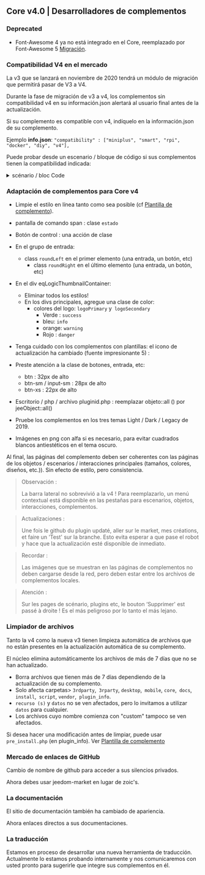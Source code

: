 ## Core v4.0 | Desarrolladores de complementos

### Deprecated

- Font-Awesome 4 ya no está integrado en el Core, reemplazado por Font-Awesome 5 [Migración](https://fontawesome.com/how-to-use/on-the-web/setup/upgrading-from-version-4#name-changes).

### Compatibilidad V4 en el mercado

La v3 que se lanzará en noviembre de 2020 tendrá un módulo de migración que permitirá pasar de V3 a V4.

Durante la fase de migración de v3 a v4, los complementos sin compatibilidad v4 en su información.json alertará al usuario final antes de la actualización.


Si su complemento es compatible con v4, indíquelo en la información.json de su complemento.

Ejemplo **info.json**: `"compatibility" : ["miniplus", "smart", "rpi", "docker", "diy", "v4"], `

Puede probar desde un escenario / bloque de código si sus complementos tienen la compatibilidad indicada:

<details>

  <summary markdown="span">scénario / bloc Code</summary>

  ~~~ php
  {% raw %}
  // Autor de los complementos a comprobar (distingue entre mayúsculas y minúsculas)
  $author = 'Jeedom SAS';

  $plugins = repo_market::byFilter(['author' => $author]);
  $pluginsArray = utils::o2a($plugins);
  $countPlugins = 0;
  $countIncompatibles = 0;
  foreach ($ pluginsArray como $ plugin) {
    if ($ plugin ['autor'] == $ autor) {
      $countPlugins++;
    if ($ plugin ['hardwareCompatibility'] ['v4'] != '1') {
        $countIncompatibles++;
      $scenario->setLog('Plugin ' . $plugin['name'] . ' does not have v4 compatibility tag.');
    }
    }
  }
  si ($ countPlugins> 0) {
    si ($ countIncompatible> 0) {
      $scenario->setLog($author . ' : ' . $countIncompatibles . ' potentially incompatible Jeedom V4 plugin on ' . $countPlugins . ' checked');
    } demás {
      $scenario->setLog('All ' . $countPlugins . ' plugin developed by ' . $author . ' are Jeedom V4 compatible. Congratulations!');
    }
  } demás {
    $scenario->setLog('No plugin found for ' . $author);
  }
  {% endraw %}
  ~~~

</details>

### Adaptación de complementos para Core v4

- Limpie el estilo en línea tanto como sea posible (cf [Plantilla de complemento](https://github.com/jeedom/plugin-template/blob/master/desktop/php/template.php)).
- pantalla de comando span : clase `estado`
- Botón de control : una acción de clase
- En el grupo de entrada:
  - class `roundLeft` en el primer elemento (una entrada, un botón, etc)
    - class `roundRight` en el último elemento (una entrada, un botón, etc)
- En el div eqLogicThumbnailContainer:
    - Eliminar todos los estilos!
    - En los divs principales, agregue una clase de color:
      - colores del logo: `logoPrimary` y` logoSecondary`
        - Verde : `success`
        - bleu: `info`
        - orange: `warning`
        - Rojo : `danger`
- Tenga cuidado con los complementos con plantillas: el icono de actualización ha cambiado (fuente impresionante 5) :
- Preste atención a la clase de botones, entrada, etc:
    - btn : 32px de alto
    - btn-sm / input-sm : 28px de alto
    - btn-xs : 22px de alto
- Escritorio / php / archivo pluginid.php : reemplazar objeto::all () por jeeObject::all()

- Pruebe los complementos en los tres temas Light / Dark / Legacy de 2019.

- Imágenes en png con alfa si es necesario, para evitar cuadrados blancos antiestéticos en el tema oscuro.

Al final, las páginas del complemento deben ser coherentes con las páginas de los objetos / escenarios / interacciones principales (tamaños, colores, diseños, etc.)). Sin efecto de estilo, pero consistencia.

> Observación :
>
> La barra lateral no sobrevivió a la v4 ! Para reemplazarlo, un menú contextual está disponible en las pestañas para escenarios, objetos, interacciones, complementos.

> Actualizaciones :
>
> Une fois le github du plugin updaté, aller sur le market, mes créations, et faire un ‘Test' sur la branche. Esto evita esperar a que pase el robot y hace que la actualización esté disponible de inmediato.

> Recordar :
>
> Las imágenes que se muestran en las páginas de complementos no deben cargarse desde la red, pero deben estar entre los archivos de complementos locales.

> Atención :
>
> Sur les pages de scénario, plugins etc, le bouton ‘Supprimer' est passé à droite ! Es el más peligroso por lo tanto el más lejano.


### Limpiador de archivos

Tanto la v4 como la nueva v3 tienen limpieza automática de archivos que no están presentes en la actualización automática de su complemento.

El núcleo elimina automáticamente los archivos de más de 7 días que no se han actualizado.

- Borra archivos que tienen más de 7 días dependiendo de la actualización de su complemento.
- Solo afecta carpetas> `3rdparty`,` 3rparty`, `desktop`,` mobile`, `core`,` docs`, `install`,` script`, `vendor`,` plugin_info`.
- `recurso (s)` y `datos` no se ven afectados, pero lo invitamos a utilizar` datos` para cualquier.
- Los archivos cuyo nombre comienza con "custom" tampoco se ven afectados.

Si desea hacer una modificación antes de limpiar, puede usar `pre_install.php` (en plugin_info).
Ver [Plantilla de complemento](https://github.com/jeedom/plugin-template/blob/master/plugin_info/pre_install.php)

### Mercado de enlaces de GitHub

Cambio de nombre de github para acceder a sus silencios privados.

Ahora debes usar jeedom-market en lugar de zoic's.

### La documentación

El sitio de documentación también ha cambiado de apariencia.

Ahora enlaces directos a sus documentaciones.

### La traducción

Estamos en proceso de desarrollar una nueva herramienta de traducción. Actualmente lo estamos probando internamente y nos comunicaremos con usted pronto para sugerirle que integre sus complementos en él.